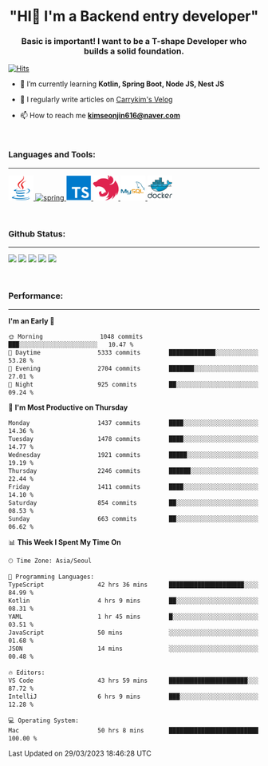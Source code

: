 <h1 align="center">"HI👋 I'm a Backend entry developer" </h1>
<h3 align="center">Basic is important! I want to be a T-shape Developer who builds a solid foundation.</h3>

[![Hits](https://hits.seeyoufarm.com/api/count/incr/badge.svg?url=https%3A%2F%2Fgithub.com%2Fgimseonjin&count_bg=%2318BFE5&title_bg=%23555555&icon=ko-fi.svg&icon_color=%23E7E7E7&title=hits&edge_flat=false)](https://hits.seeyoufarm.com)

- 🌱 I’m currently learning **Kotlin, Spring Boot, Node JS, Nest JS**

- 📝 I regularly write articles on [Carrykim's Velog](https://velog.io/@carrykim)

- 📫 How to reach me **kimseonjin616@naver.com**

<br/>

<h3 align="left">Languages and Tools:</h3>

***

<p align="left"> 
 <a href="https://www.java.com" target="_blank" rel="noreferrer"> <img src="https://raw.githubusercontent.com/devicons/devicon/master/icons/java/java-original.svg" alt="java" width="10%" height="10%"/> </a>
 <a href="https://spring.io/" target="_blank" rel="noreferrer"> <img src="https://www.vectorlogo.zone/logos/springio/springio-icon.svg" alt="spring" width="10%" height="10%"/> </a>
  <a href="https://www.typescriptlang.org/" target="_blank" rel="noreferrer"> <img src="https://raw.githubusercontent.com/devicons/devicon/master/icons/typescript/typescript-original.svg" alt="typescript" width="10%" height="10%"/> </a>
<a href="https://nestjs.com/" target="_blank" rel="noreferrer"> <img src="https://raw.githubusercontent.com/devicons/devicon/master/icons/nestjs/nestjs-plain.svg" alt="nestjs" width="10%" height="10%"/> </a> 
<a href="https://www.mysql.com/" target="_blank" rel="noreferrer"> <img src="https://raw.githubusercontent.com/devicons/devicon/master/icons/mysql/mysql-original-wordmark.svg" alt="mysql" width="10%" height="10%"/>  </a>
 <a href="https://www.docker.com/" target="_blank" rel="noreferrer"> <img src="https://raw.githubusercontent.com/devicons/devicon/master/icons/docker/docker-original-wordmark.svg" alt="docker" width="10%" height="10%"/> </a>
 </p>
</p>

<br/>

<h3 align="left">Github Status:</h3>

***

![](http://github-profile-summary-cards.vercel.app/api/cards/profile-details?username=gimseonjin&theme=nord_bright)
![](http://github-profile-summary-cards.vercel.app/api/cards/repos-per-language?username=gimseonjin&theme=nord_bright)
![](http://github-profile-summary-cards.vercel.app/api/cards/most-commit-language?username=gimseonjin&theme=nord_bright)
![](http://github-profile-summary-cards.vercel.app/api/cards/stats?username=gimseonjin&theme=nord_bright)
![](http://github-profile-summary-cards.vercel.app/api/cards/productive-time?username=gimseonjin&theme=nord_bright&utcOffset=8)


<br/>

<h3 align="left">Performance:</h3>

***

<!--START_SECTION:waka-->
**I'm an Early 🐤** 

```text
🌞 Morning                1048 commits        ███░░░░░░░░░░░░░░░░░░░░░░   10.47 % 
🌆 Daytime                5333 commits        █████████████░░░░░░░░░░░░   53.28 % 
🌃 Evening                2704 commits        ███████░░░░░░░░░░░░░░░░░░   27.01 % 
🌙 Night                  925 commits         ██░░░░░░░░░░░░░░░░░░░░░░░   09.24 % 
```
📅 **I'm Most Productive on Thursday** 

```text
Monday                   1437 commits        ████░░░░░░░░░░░░░░░░░░░░░   14.36 % 
Tuesday                  1478 commits        ████░░░░░░░░░░░░░░░░░░░░░   14.77 % 
Wednesday                1921 commits        █████░░░░░░░░░░░░░░░░░░░░   19.19 % 
Thursday                 2246 commits        ██████░░░░░░░░░░░░░░░░░░░   22.44 % 
Friday                   1411 commits        ████░░░░░░░░░░░░░░░░░░░░░   14.10 % 
Saturday                 854 commits         ██░░░░░░░░░░░░░░░░░░░░░░░   08.53 % 
Sunday                   663 commits         ██░░░░░░░░░░░░░░░░░░░░░░░   06.62 % 
```


📊 **This Week I Spent My Time On** 

```text
🕑︎ Time Zone: Asia/Seoul

💬 Programming Languages: 
TypeScript               42 hrs 36 mins      █████████████████████░░░░   84.99 % 
Kotlin                   4 hrs 9 mins        ██░░░░░░░░░░░░░░░░░░░░░░░   08.31 % 
YAML                     1 hr 45 mins        █░░░░░░░░░░░░░░░░░░░░░░░░   03.51 % 
JavaScript               50 mins             ░░░░░░░░░░░░░░░░░░░░░░░░░   01.68 % 
JSON                     14 mins             ░░░░░░░░░░░░░░░░░░░░░░░░░   00.48 % 

🔥 Editors: 
VS Code                  43 hrs 59 mins      ██████████████████████░░░   87.72 % 
IntelliJ                 6 hrs 9 mins        ███░░░░░░░░░░░░░░░░░░░░░░   12.28 % 

💻 Operating System: 
Mac                      50 hrs 8 mins       █████████████████████████   100.00 % 
```


 Last Updated on 29/03/2023 18:46:28 UTC
<!--END_SECTION:waka-->

<div align="center">
  
